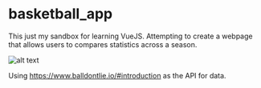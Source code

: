 # basketball_app

This just my sandbox for learning VueJS. Attempting to create a webpage that allows users to compares statistics across a season. 


![alt text](https://i.imgur.com/KROtQVv.png)


Using https://www.balldontlie.io/#introduction as the API for data.
